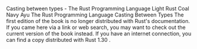 Casting between types - The Rust Programming Language
Light
Rust
Coal
Navy
Ayu
The Rust Programming Language
Casting Between Types
The first edition of the book is no longer distributed with Rust's documentation.
If you came here via a link or web search, you may want to check out
the current
version of the book
instead.
If you have an internet connection, you can
find a copy distributed with
Rust
1.30
.